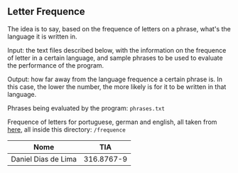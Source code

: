## Letter Frequence

The idea is to say, based on the frequence of letters on a phrase, what's the language it is written in.

Input: the text files described below, with the information on the frequence of letter in a certain language, and sample phrases to be used to evaluate the performance of the program.

Output: how far away from the language frequence a certain phrase is. In this case, the lower the number, the more likely is for it to be written in that language.

Phrases being evaluated by the program: ```phrases.txt```

Frequence of letters for portuguese, german and english, all taken from [here](https://en.wikipedia.org/wiki/Letter_frequency), all inside this directory: ```/frequence```

| Nome                | TIA        |
|---------------------|------------|
| Daniel Dias de Lima | 316.8767-9 |

